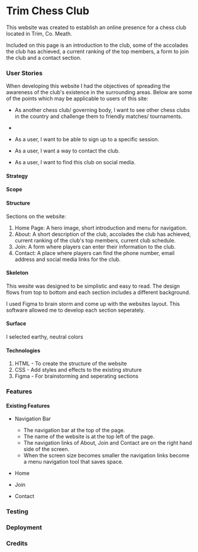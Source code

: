 # Trim Chess Club

This website was created to establish an online presence for a chess club located in Trim, Co. Meath.

Included on this page is an introduction to the club, some of the accolades the club has achieved, a current ranking of the top members, a form to join the club and a contact section.

### User Stories

When developing this website I had the objectives of spreading the awareness of the club's existence in the surrounding areas. Below are some of the points which may be applicable to users of this site:

+ As another chess club/ governing body, I want to see other chess clubs in the country and challenge them to friendly matches/ tournaments.

+
+ As a user, I want to be able to sign up to a specific session. 

+ As a user, I want a way to contact the club.

+ As a user, I want to find this club on social media.

#### Strategy
#### Scope
#### Structure

Sections on the website:

1. Home Page: A hero image, short introduction and menu for navigation.
2. About: A short description of the club, accolades the club has achieved, current ranking of the club's top members, current club schedule.
3. Join: A form where players can enter their information to the club.
4. Contact: A place where players can find the phone number, email address and social media links for the club.


#### Skeleton
This wesite was designed to be simplistic and easy to read.
The design flows from top to bottom and each section includes a different background.

I used Figma to brain storm and come up with the websites layout. This software allowed me to develop each section seperately.

#### Surface

I selected earthy, neutral colors 


#### Technologies
1. HTML - To create the structure of the website
2. CSS - Add styles and effects to the existing struture
3. Figma - For brainstorming and seperating sections

### Features

#### Existing Features

+ Navigation Bar
    + The navigation bar at the top of the page.
    + The name of the website is at the top left of the page.
    + The navigation links of About, Join and Contact are on the right hand side of the screen.
    + When the screen size becomes smaller the navigation links become a menu navigation tool that saves space.

+ Home



+ Join

+ Contact

### Testing


### Deployment


### Credits
